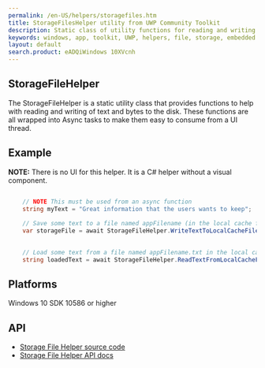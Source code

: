```yaml
---
permalink: /en-US/helpers/storagefiles.htm
title: StorageFilesHelper utility from UWP Community Toolkit
description: Static class of utility functions for reading and writing text of bytes from files within UWP applications
keywords: windows, app, toolkit, UWP, helpers, file, storage, embedded file, read text, read bytes, write bytes, write text
layout: default
search.product: eADQiWindows 10XVcnh
---
```


## StorageFileHelper

The StorageFileHelper is a static utility class that provides functions to help with reading and writing of text and bytes to the disk.  These functions are all wrapped into Async tasks to make them easy to consume from a UI thread.


## Example

**NOTE:** There is no UI for this helper.  It is a C# helper without a visual component.

```C#

	// NOTE This must be used from an async function
	string myText = "Great information that the users wants to keep";
	
	// Save some text to a file named appFilename (in the local cache folder)
	var storageFile = await StorageFileHelper.WriteTextToLocalCacheFileAsync(myText, "appFilename.txt");
	

	// Load some text from a file named appFilename.txt in the local cache folder	
	string loadedText = await StorageFileHelper.ReadTextFromLocalCacheFileAsync("appFilename.txt");

```

## Platforms

Windows 10 SDK 10586 or higher

## API
* [Storage File Helper source code](https://github.com/Microsoft/UWPCommunityToolkit/blob/master/Microsoft.Toolkit.Uwp/Helpers/StorageFileHelper.cs)
* [Storage File Helper API docs](../api/Microsoft_Toolkit_Uwp_StorageFileHelper.htm)
